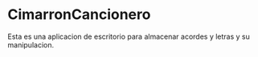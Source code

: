 # CimarronCancionero
Esta es una aplicacion de escritorio para almacenar acordes y letras y su manipulacion.
